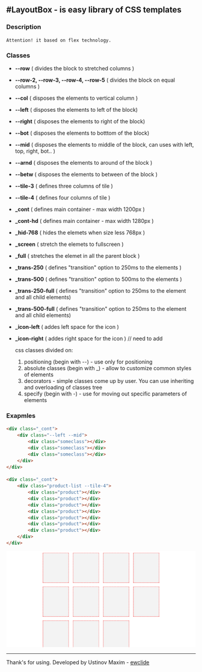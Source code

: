 #LayoutBox - is easy library of CSS templates
-------------

### Description

	Attention! it based on flex technology.

### Classes

- **--row** ( divides the block to stretched columns )
- **--row-2, --row-3, --row-4, --row-5** ( divides the block on equal columns )
- **--col** ( disposes the elements to vertical column )
- **--left** ( disposes the elements to left of the block)
- **--right** ( disposes the elements to right of the block)
- **--bot** ( disposes the elements to botttom of the block)
- **--mid** ( disposes the elements to middle of the block, can uses with left, top, right, bot.. )
- **--arnd** ( disposes the elements to around of the block )
- **--betw** ( disposes the elements to between of the block )
- **--tile-3** ( defines three columns of tile )
- **--tile-4** ( defines four columns of tile )
- **_cont** ( defines main container - max width 1200px )
- **_cont-hd** ( defines main container - max width 1280px )
- **_hid-768** ( hides the elemets when size less 768px )
- **_screen** ( stretch the elemets to fullscreen )
- **_full** ( stretches the elemet in all the parent block )
- **_trans-250** ( defines "transition" option to 250ms to the elements )
- **_trans-500**  ( defines "transition" option to 500ms to the elements )
- **_trans-250-full** ( defines "transition" option to 250ms to the element and all child elements)
- **_trans-500-full** ( defines "transition" option to 250ms to the element and all child elements)
- **_icon-left** ( addes left space for the icon )
- **_icon-right** ( addes right space for the icon ) // need to add


	css classes divided on:
	1. positioning (begin with --) - use only for positioning
	2. absolute classes (begin with _) - allow to customize common styles of elements
	3. decorators - simple classes come up by user. You can use inheriting and overloading of classes tree
	4. specify 	(begin with -) - use for moving out specific parameters of elements


### Exapmles

```html
<div class="_cont">
	<div class="--left --mid">
		<div class="someclass"></div>
		<div class="someclass"></div>
		<div class="someclass"></div>
	</div>
</div>

<div class="_cont">
	<div class="product-list --tile-4">
		<div class="product"></div>
		<div class="product"></div>
		<div class="product"></div>
		<div class="product"></div>
		<div class="product"></div>
		<div class="product"></div>
		<div class="product"></div>
	</div>
</div>

```

![layoutbox on page](result.jpg)

-------------
Thank's for using.
Developed by Ustinov Maxim - [ewclide](http://vk.com/ewclide)